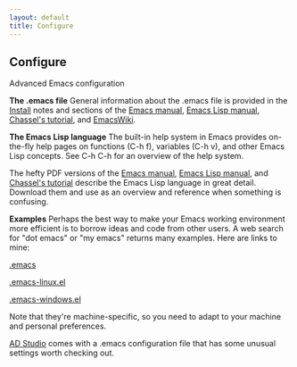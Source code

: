 ```yaml
---
layout: default
title: Configure
---
```


Configure
---------

Advanced Emacs configuration

**The .emacs file**
General information about the .emacs file is provided in the [Install](install.html) notes and sections of the [Emacs manual](http://www.gnu.org/software/emacs/manual/html_node/emacs/Init-File.html), [Emacs Lisp manual](http://www.gnu.org/software/emacs/manual/html_node/elisp/Init-File.html), [Chassel's tutorial](http://www.gnu.org/software/emacs/manual/html_node/eintr/Emacs-Initialization.html), and [EmacsWiki](https://www.emacswiki.org/emacs/InitFile).

**The Emacs Lisp language**
The built-in help system in Emacs provides on-the-fly help pages on functions (C-h f), variables (C-h v), and other Emacs Lisp concepts. See C-h C-h for an overview of the help system.

The hefty PDF versions of the [Emacs manual](http://www.gnu.org/software/emacs/manual/pdf/emacs.pdf), [Emacs Lisp manual](https://www.gnu.org/software/emacs/manual/pdf/elisp.pdf), and [Chassel's tutorial](https://www.gnu.org/software/emacs/manual/pdf/eintr.pdf) describe the Emacs Lisp language in great detail. Download them and use as an overview and reference when something is confusing.

**Examples**
Perhaps the best way to make your Emacs working environment more efficient is to borrow ideas and code from other users. A web search for "dot emacs" or "my emacs" returns many examples. Here are links to mine:

[.emacs](http://www.hafro.is/~arnima/.emacs)

[.emacs-linux.el](http://www.hafro.is/~arnima/.emacs-linux.el)

[.emacs-windows.el](http://www.hafro.is/~arnima/.emacs-windows.el)

Note that they're machine-specific, so you need to adapt to your machine and personal preferences.

[AD Studio](https://github.com/admb-project/adstudio) comes with a .emacs configuration file that has some unusual settings worth checking out.
